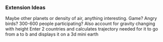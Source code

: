 ### Extension Ideas 

Maybe other planets or density of air, anything interesting. Game? Angry birds?
300-600 people participating?
Also account for gravity changing with height
Enter 2 countries and calculates trajectory needed for it to go from a to b and displays it on a 3d mini earth
